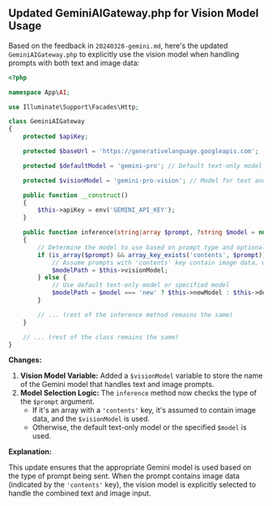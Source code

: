 ## Updated GeminiAIGateway.php for Vision Model Usage

Based on the feedback in `20240328-gemini.md`, here's the updated `GeminiAIGateway.php` to explicitly use the vision model when handling prompts with both text and image data:

```php
<?php

namespace App\AI;

use Illuminate\Support\Facades\Http;

class GeminiAIGateway
{
    protected $apiKey;

    protected $baseUrl = 'https://generativelanguage.googleapis.com';

    protected $defaultModel = 'gemini-pro'; // Default text-only model

    protected $visionModel = 'gemini-pro-vision'; // Model for text and image prompts

    public function __construct()
    {
        $this->apiKey = env('GEMINI_API_KEY');
    }

    public function inference(string|array $prompt, ?string $model = null): array
    {
        // Determine the model to use based on prompt type and optional parameter
        if (is_array($prompt) && array_key_exists('contents', $prompt)) {
            // Assume prompts with 'contents' key contain image data, use vision model
            $modelPath = $this->visionModel;
        } else {
            // Use default text-only model or specified model
            $modelPath = $model === 'new' ? $this->newModel : $this->defaultModel;
        }

        // ... (rest of the inference method remains the same)
    }

    // ... (rest of the class remains the same)
}
```

**Changes:**

1. **Vision Model Variable:** Added a `$visionModel` variable to store the name of the Gemini model that handles text and image prompts. 
2. **Model Selection Logic:** The `inference` method now checks the type of the `$prompt` argument. 
    - If it's an array with a `'contents'` key, it's assumed to contain image data, and the `$visionModel` is used. 
    - Otherwise, the default text-only model or the specified `$model` is used. 

**Explanation:**

This update ensures that the appropriate Gemini model is used based on the type of prompt being sent. When the prompt contains image data (indicated by the `'contents'` key), the vision model is explicitly selected to handle the combined text and image input. 
